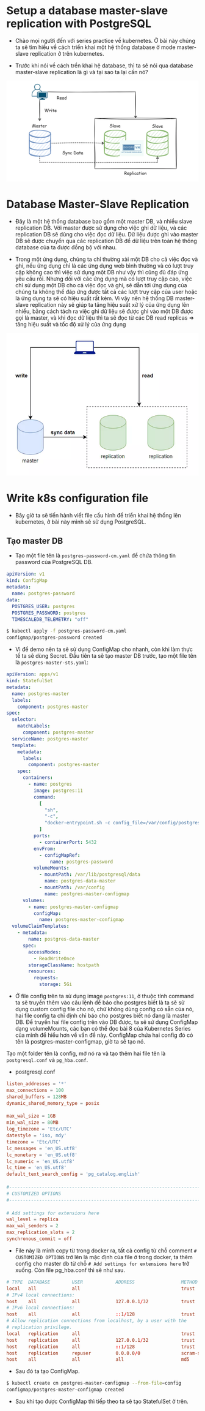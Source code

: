 # Setup a database master-slave replication with PostgreSQL

- Chào mọi người đến với series practice về kubernetes. Ở bài này chúng ta sẽ tìm hiểu về cách triển khai một hệ thống database ở mode master-slave replication ở trên kubernetes.

- Trước khi nói về cách trển khai hệ database, thì ta sẽ nói qua database master-slave replication là gì và tại sao ta lại cần nó?

![alt text](image.png)

# Database Master-Slave Replication

- Đây là một hệ thống database bao gồm một master DB, và nhiều slave replication DB. Với master được sử dụng cho việc ghi dữ liệu, và các replication DB sẽ dùng cho việc đọc dữ liệu. Dữ liệu được ghi vào master DB sẽ được chuyển qua các replication DB để dữ liệu trên toàn hệ thống database của ta được đồng bộ với nhau.

- Trong một ứng dụng, chúng ta chỉ thường xài một DB cho cả việc đọc và ghi, nếu ứng dụng chỉ là các ứng dụng web bình thường và có lượt truy cập không cao thì việc sử dụng một DB như vậy thì cũng đủ đáp ứng yêu cầu rồi. Nhưng đối với các ứng dụng mà có lượt truy cập cao, việc chỉ sử dụng một DB cho cả việc đọc và ghi, sẽ dẫn tới ứng dụng của chúng ta không thể đáp ứng được tất cả các lượt truy cập của user hoặc là ứng dụng ta sẽ có hiệu suất rất kém. Vì vậy nên hệ thống DB master-slave replication này sẽ giúp ta tăng hiệu suất xử lý của ứng dụng lên nhiều, bằng cách tách ra việc ghi dữ liệu sẽ được ghi vào một DB được gọi là master, và khi đọc dữ liệu thì ta sẽ đọc từ các DB read replicas => tăng hiệu suất và tốc độ xử lý của ứng dụng

![alt text](image-1.png)

# Write k8s configuration file

- Bây giờ ta sẽ tiến hành viết file cấu hình để triển khai hệ thống lên kubernetes, ở bài này mình sẽ sử dụng PostgreSQL.

## Tạo master DB

- Tạo một file tên là `postgres-password-cm.yaml` để chứa thông tin password của PostgreSQL DB.

```yaml
apiVersion: v1
kind: ConfigMap
metadata:
  name: postgres-password
data:
  POSTGRES_USER: postgres
  POSTGRES_PASSWORD: postgres
  TIMESCALEDB_TELEMETRY: "off"
```

```bash
$ kubectl apply -f postgres-password-cm.yaml
configmap/postgres-password created
```

- Vì để demo nên ta sẽ sử dụng ConfigMap cho nhanh, còn khi làm thực tế ta sẽ dùng Secret. Đầu tiên ta sẽ tạo master DB trước, tạo một file tên là `postgres-master-sts.yaml`:

```yaml
apiVersion: apps/v1
kind: StatefulSet
metadata:
  name: postgres-master
  labels:
    component: postgres-master
spec:
  selector:
    matchLabels:
      component: postgres-master
  serviceName: postgres-master
  template:
    metadata:
      labels:
        component: postgres-master
    spec:
      containers:
        - name: postgres
          image: postgres:11
          command:
            [
              "sh",
              "-c",
              "docker-entrypoint.sh -c config_file=/var/config/postgresql.conf -c hba_file=/var/config/pg_hba.conf",
            ]
          ports:
            - containerPort: 5432
          envFrom:
            - configMapRef:
                name: postgres-password
          volumeMounts:
            - mountPath: /var/lib/postgresql/data
              name: postgres-data-master
            - mountPath: /var/config
              name: postgres-master-configmap
      volumes:
        - name: postgres-master-configmap
          configMap:
            name: postgres-master-configmap
  volumeClaimTemplates:
    - metadata:
        name: postgres-data-master
      spec:
        accessModes:
          - ReadWriteOnce
        storageClassName: hostpath
        resources:
          requests:
            storage: 5Gi

```


- Ở file config trên ta sử dụng image `postgres:11`, ở thuộc tính command ta sẽ truyền thêm vào câu lệnh để báo cho postgres biết là ta sẽ sử dụng custom config file cho nó, chứ không dùng config có sẵn của nó, hai file config ta chỉ định chỉ báo cho postgres biết nó đang là master DB. Để truyền hai file config trên vào DB được, ta sẽ sử dụng ConfigMap dạng volumeMounts, các bạn có thể đọc bài 8 của Kubernetes Series của mình để hiểu hơn về vấn đề này. ConfigMap chứa hai config đó có tên là postgres-master-configmap, giờ ta sẽ tạo nó.

Tạo một folder tên là config, mở nó ra và tạo thêm hai file tên là `postgresql.conf` và `pg_hba.conf`.

- postgresql.conf

```conf
listen_addresses = '*'
max_connections = 100
shared_buffers = 128MB
dynamic_shared_memory_type = posix

max_wal_size = 1GB
min_wal_size = 80MB
log_timezone = 'Etc/UTC'
datestyle = 'iso, mdy'
timezone = 'Etc/UTC'
lc_messages = 'en_US.utf8'
lc_monetary = 'en_US.utf8'
lc_numeric = 'en_US.utf8'
lc_time = 'en_US.utf8'
default_text_search_config = 'pg_catalog.english'

#------------------------------------------------------------------------------
# CUSTOMIZED OPTIONS
#------------------------------------------------------------------------------

# Add settings for extensions here
wal_level = replica
max_wal_senders = 2
max_replication_slots = 2
synchronous_commit = off
```

- File này là mình copy từ trong docker ra, tất cả config từ chỗ comment `# CUSTOMIZED OPTIONS` trở lên là mặc định của file ở trong docker, ta thêm config cho master db từ chỗ `# Add settings for extensions here` trở xuống. Còn file pg_hba.conf thì sẽ như sau.

```conf
# TYPE  DATABASE        USER            ADDRESS                 METHOD
local   all             all                                     trust
# IPv4 local connections:
host    all             all             127.0.0.1/32            trust
# IPv6 local connections:
host    all             all             ::1/128                 trust
# Allow replication connections from localhost, by a user with the
# replication privilege.
local   replication     all                                     trust
host    replication     all             127.0.0.1/32            trust
host    replication     all             ::1/128                 trust
host    replication     repuser         0.0.0.0/0               scram-sha-256
host    all             all             all                     md5
```

- Sau đó ta tạo ConfigMap.

```bash
$ kubectl create cm postgres-master-configmap --from-file=config
configmap/postgres-master-configmap created
```

- Sau khi tạo được ConfigMap thì tiếp theo ta sẽ tạo StatefulSet ở trên.


